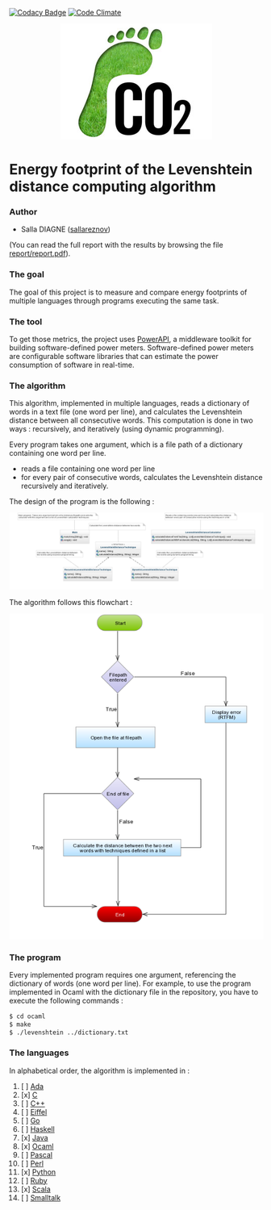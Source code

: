 [![Codacy Badge](https://api.codacy.com/project/badge/grade/315d9a57d7284a9d868d933114ddc8f0)](https://www.codacy.com/app/sallareznov/gc-levenshtein)
[![Code Climate](https://codeclimate.com/github/sallareznov/gc-levenshtein/badges/gpa.svg)](https://codeclimate.com/github/sallareznov/gc-levenshtein)

<p align="center">
  <img alt="EnergyFootprint" src="energy-footprint.jpg">
</p>

# Energy footprint of the Levenshtein distance computing algorithm

### Author
* Salla DIAGNE ([sallareznov](https://github.com/sallareznov))

(You can read the full report with the results by browsing the file [report/report.pdf](https://github.com/sallareznov/gc-levenshtein/blob/master/report/report.pdf)).

### The goal

The goal of this project is to measure and compare energy footprints of multiple languages through programs executing the same task.

### The tool
To get those metrics, the project uses [PowerAPI](http://powerapi.org), a middleware toolkit for building software-defined power meters. Software-defined power meters are configurable software libraries that can estimate the power consumption of software in real-time.

### The algorithm
This algorithm, implemented in multiple languages, reads a dictionary of words in a text file (one word per line), and calculates the Levenshtein distance between all consecutive words. This computation is done in two ways : recursively, and iteratively (using dynamic programming).

Every program takes one argument, which is a file path of a dictionary containing one word per line.
* reads a file containing one word per line
* for every pair of consecutive words, calculates the Levenshtein distance recursively and iteratively.

The design of the program is the following :

<p align="center">
  <img alt="UML" src="uml.png">
</p>

The algorithm follows this flowchart :

<p align="center">
  <img alt="FlowChart" src="flowchart.png">
</p>

### The program

Every implemented program requires one argument, referencing the dictionary of words (one word per line). For example, to use the program implemented in Ocaml with the dictionary file in the repository, you have to execute the following commands :

```
$ cd ocaml
$ make
$ ./levenshtein ../dictionary.txt
```

### The languages
In alphabetical order, the algorithm is implemented in :

1. [ ] [Ada](ada)
2. [x] [C](c)
3. [ ] [C++](cpp)
4. [ ] [Eiffel](eiffel)
5. [ ] [Go](go)
6. [ ] [Haskell](haskell)
7. [x] [Java](java)
8. [x] [Ocaml](ocaml)
9. [ ] [Pascal](pascal)
10. [ ] [Perl](perl)
11. [x] [Python](python)
12. [ ] [Ruby](ruby)
13. [x] [Scala](scala)
14. [ ] [Smalltalk](smalltalk)
